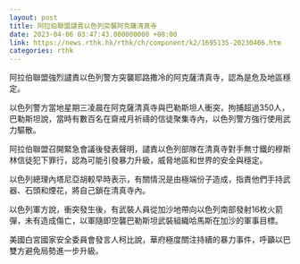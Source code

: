 ```yaml
---
layout: post
title: 阿拉伯聯盟譴責以色列突襲阿克薩清真寺
date: 2023-04-06 03:47:43.000000000 +08:00
link: https://news.rthk.hk/rthk/ch/component/k2/1695135-20230406.htm
categories: rthk
---
```


阿拉伯聯盟強烈譴責以色列警方突襲耶路撒冷的阿克薩清真寺，認為是危及地區穩定。

以色列警方當地星期三凌晨在阿克薩清真寺與巴勒斯坦人衝突，拘捕超過350人，巴勒斯坦說，當時有數百名在齋戒月祈禱的信徒聚集寺內，以色列警方強行使用武力驅散。

阿拉伯聯盟召開緊急會議後發表聲明，譴責以色列部隊在清真寺對手無寸鐵的穆斯林信徒犯下罪行，認為可能引發暴力升級，威脅地區和世界的安全與穩定。

以色列總理內塔尼亞胡較早時表示，有關情況是由極端份子造成，指責他們手持武器、石頭和煙花，將自己鎖在清真寺內。

以色列軍方說，衝突發生後，有武裝人員從加沙地帶向以色列南部發射16枚火箭彈，未有造成傷亡，以軍隨即空襲巴勒斯坦武裝組織哈馬斯在加沙的軍事目標。

美國白宮國家安全委員會發言人柯比說，華府極度關注持續的暴力事件，呼籲以巴雙方避免局勢進一步升級。
